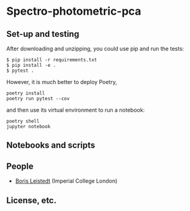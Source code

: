 
# Spectro-photometric-pca


## Set-up and testing

After downloading and unzipping, you could use pip and run the tests:
```
$ pip install -r requirements.txt
$ pip install -e .
$ pytest .
```

However, it is much better to deploy Poetry,
```
poetry install
poetry run pytest --cov
```
and then use its virtual environment to run a notebook:
```
poetry shell
jupyter notebook
```

## Notebooks and scripts


## People
* [Boris Leistedt](https://github.com/ixkael) (Imperial College London)

## License, etc.
